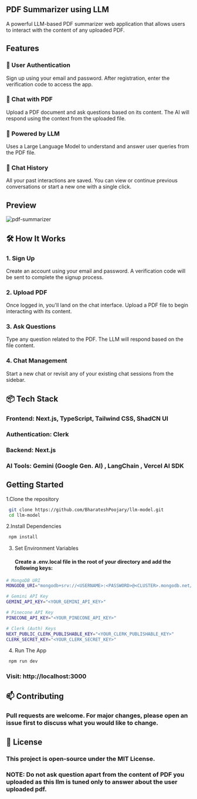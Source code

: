 ## PDF Summarizer using LLM
A powerful LLM-based PDF summarizer web application that allows users to interact with the content of any uploaded PDF.
## Features
### 🔐  User Authentication
Sign up using your email and password. After registration, enter the verification code to access the app.

### 💬  Chat with PDF
Upload a PDF document and ask questions based on its content. The AI will respond using the context from the uploaded file.

### 🧠  Powered by LLM
Uses a Large Language Model to understand and answer user queries from the PDF file.

### 💾  Chat History
All your past interactions are saved. You can view or continue previous conversations or start a new one with a single click.

## Preview
![pdf-summarizer](https://github.com/user-attachments/assets/6ddd62dc-6514-4d56-b084-9784b5474ddc)

## 🛠️ How It Works
### 1. Sign Up
Create an account using your email and password. A verification code will be sent to complete the signup process.

### 2. Upload PDF
Once logged in, you'll land on the chat interface. Upload a PDF file to begin interacting with its content.

### 3. Ask Questions
Type any question related to the PDF. The LLM will respond based on the file content.

### 4. Chat Management
Start a new chat or revisit any of your existing chat sessions from the sidebar.

## 📦 Tech Stack
### Frontend: Next.js, TypeScript, Tailwind CSS, ShadCN UI
### Authentication: Clerk
### Backend: Next.js
### AI Tools:  Gemini (Google Gen. AI) , LangChain , Vercel AI SDK

## Getting Started

1.Clone the repository
```bash
 git clone https://github.com/BharateshPoojary/llm-model.git
 cd llm-model
```

2.Install Dependencies 
```bash
 npm install
```
3. Set Environment Variables
   #### Create a .env.local file in the root of your directory and add the following keys:
```bash
# MongoDB URI
MONGODB_URI="mongodb+srv://<USERNAME>:<PASSWORD>@<CLUSTER>.mongodb.net/<DATABASE_NAME>"

# Gemini API Key
GEMINI_API_KEY="<YOUR_GEMINI_API_KEY>"

# Pinecone API Key
PINECONE_API_KEY="<YOUR_PINECONE_API_KEY>"

# Clerk (Auth) Keys
NEXT_PUBLIC_CLERK_PUBLISHABLE_KEY="<YOUR_CLERK_PUBLISHABLE_KEY>"
CLERK_SECRET_KEY="<YOUR_CLERK_SECRET_KEY>"

```
4. Run The App
```bash
 npm run dev
```
### Visit: http://localhost:3000

## 📫 Contributing
### Pull requests are welcome. For major changes, please open an issue first to discuss what you would like to change.

## 📄 License
### This project is open-source under the MIT License.


### NOTE: Do not ask question apart from the content of PDF you uploaded as this llm is tuned only  to answer about the user uploaded pdf.
